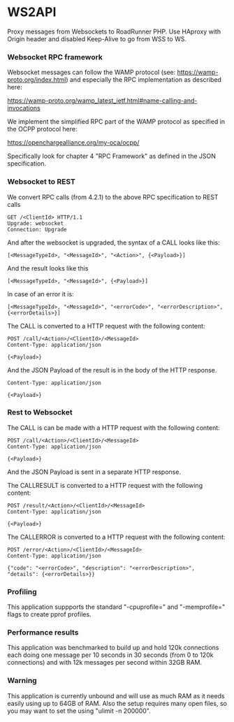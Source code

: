 # WS2API

Proxy messages from Websockets to RoadRunner PHP. Use HAproxy with Origin header and disabled Keep-Alive to go from WSS to WS.

### Websocket RPC framework

Websocket messages can follow the WAMP protocol (see: https://wamp-proto.org/index.html) and especially the RPC implementation as described here:

https://wamp-proto.org/wamp_latest_ietf.html#name-calling-and-invocations

We implement the simplified RPC part of the WAMP protocol as specified in the OCPP protocol here:

https://openchargealliance.org/my-oca/ocpp/

Specifically look for chapter 4 "RPC Framework" as defined in the JSON specification.

### Websocket to REST

We convert RPC calls (from 4.2.1) to the above RPC specification to REST calls

    GET /<ClientId> HTTP/1.1
    Upgrade: websocket
    Connection: Upgrade

And after the websocket is upgraded, the syntax of a CALL looks like this:

    [<MessageTypeId>, "<MessageId>", "<Action>", {<Payload>}]

And the result looks like this

    [<MessageTypeId>, "<MessageId>", {<Payload>}]

In case of an error it is:

    [<MessageTypeId>, "<MessageId>", "<errorCode>", "<errorDescription>", {<errorDetails>}]

The CALL is converted to a HTTP request with the following content:

    POST /call/<Action>/<ClientId>/<MessageId>
    Content-Type: application/json
    
    {<Payload>}
 
And the JSON Payload of the result is in the body of the HTTP response.

    Content-Type: application/json
    
    {<Payload>}

### Rest to Websocket

The CALL is can be made with a HTTP request with the following content:

    POST /call/<Action>/<ClientId>/<MessageId>
    Content-Type: application/json
    
    {<Payload>}

And the JSON Payload is sent in a separate HTTP response.

The CALLRESULT is converted to a HTTP request with the following content:

    POST /result/<Action>/<ClientId>/<MessageId>
    Content-Type: application/json
    
    {<Payload>}

The CALLERROR is converted to a HTTP request with the following content:

    POST /error/<Action>/<ClientId>/<MessageId>
    Content-Type: application/json
    
    {"code": "<errorCode>", "description": "<errorDescription>", "details": {<errorDetails>}}

### Profiling

This application suppports the standard "-cpuprofile=" and "-memprofile=" flags to create pprof profiles.

### Performance results

This application was benchmarked to build up and hold 120k connections each doing one message per 10 seconds
in 30 seconds (from 0 to 120k connections) and with 12k messages per second within 32GB RAM.

### Warning

This application is currently unbound and will use as much RAM as it needs easily using up to 64GB of RAM.
Also the setup requires many open files, so you may want to set the using "ulimit -n 200000".